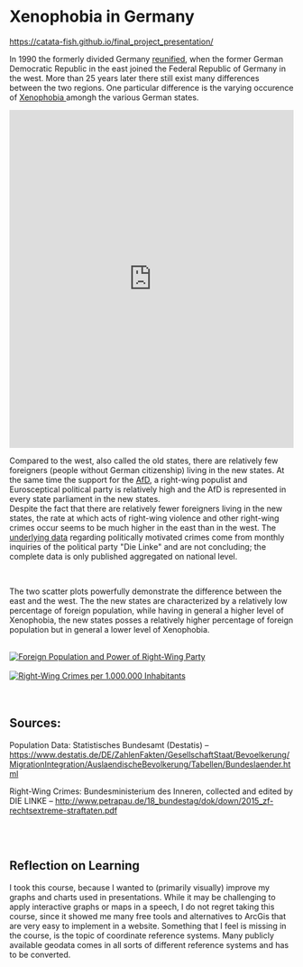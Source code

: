 # Xenophobia in Germany

https://catata-fish.github.io/final_project_presentation/

In 1990 the formerly divided Germany <a href="https://en.wikipedia.org/wiki/German_reunification">reunified</a>, when the former German Democratic Republic in the east joined the  Federal Republic of Germany in the west. More than 25 years later there still exist many differences between the two regions. One particular difference is the varying occurence of <a href="https://en.wikipedia.org/wiki/Xenophobia">Xenophobia </a> amongh the various German states. 

 <iframe src="https://catata-fish.github.io/Data-Visualization-for-All-Final-Project/" style="border:0px #FFFFFF none;" scrolling="no" frameborder="1" marginheight="0px" marginwidth="0px" height="600px" width="100%"></iframe> 

<br>

Compared to the west, also called the old states, there are relatively few foreigners (people without German citizenship) living in the new states. At the same time the support for the <a href="https://en.wikipedia.org/wiki/Alternative_for_Germany">AfD</a>, a right-wing populist and Eurosceptical political party is relatively high and the AfD is represented in every state parliament in the new states.  
Despite the fact that there are relatively fewer foreigners living in the new states, the rate at which acts of right-wing violence and other right-wing crimes occur seems to be much higher in the east than in the west. The <a href="http://www.petrapau.de/18_bundestag/dok/down/2015_zf-rechtsextreme-straftaten.pdf">underlying data</a> regarding politically motivated crimes come from monthly inquiries of the political party "Die Linke" and are not concluding; the complete data is only published aggregated on national level.

<br>

The two scatter plots powerfully demonstrate the difference between the east and the west. The the new states are characterized by a relatively low percentage of foreign population, while having in general a higher level of Xenophobia, the new states posses a relatively higher percentage of foreign population but in general a lower level of Xenophobia.  

<br>

<div class='tableauPlaceholder' id='viz1491912242689' style='position: relative'><noscript><a href='#'><img alt='Foreign Population and Power of Right-Wing Party ' src='https:&#47;&#47;public.tableau.com&#47;static&#47;images&#47;Fo&#47;ForeignPop_AfD&#47;Blatt1&#47;1_rss.png' style='border: none' /></a></noscript><object class='tableauViz'  style='display:none;'><param name='host_url' value='https%3A%2F%2Fpublic.tableau.com%2F' /> <param name='site_root' value='' /><param name='name' value='ForeignPop_AfD&#47;Blatt1' /><param name='tabs' value='no' /><param name='toolbar' value='yes' /><param name='static_image' value='https:&#47;&#47;public.tableau.com&#47;static&#47;images&#47;Fo&#47;ForeignPop_AfD&#47;Blatt1&#47;1.png' /> <param name='animate_transition' value='yes' /><param name='display_static_image' value='yes' /><param name='display_spinner' value='yes' /><param name='display_overlay' value='yes' /><param name='display_count' value='yes' /></object></div><script type='text/javascript'> var divElement = document.getElementById('viz1491912242689'); var vizElement = divElement.getElementsByTagName('object')[0]; vizElement.style.width='100%'; vizElement.style.height=(divElement.offsetWidth*0.75)+'px'; var scriptElement = document.createElement('script'); scriptElement.src = 'https://public.tableau.com/javascripts/api/viz_v1.js'; vizElement.parentNode.insertBefore(scriptElement, vizElement); </script>

<br>

<div class='tableauPlaceholder' id='viz1491913619489' style='position: relative'><noscript><a href='#'><img alt='Right-Wing Crimes  per 1.000.000 Inhabitants ' src='https:&#47;&#47;public.tableau.com&#47;static&#47;images&#47;Ri&#47;Right-WingCrimes&#47;Blatt1&#47;1_rss.png' style='border: none' /></a></noscript><object class='tableauViz'  style='display:none;'><param name='host_url' value='https%3A%2F%2Fpublic.tableau.com%2F' /> <param name='site_root' value='' /><param name='name' value='Right-WingCrimes&#47;Blatt1' /><param name='tabs' value='no' /><param name='toolbar' value='yes' /><param name='static_image' value='https:&#47;&#47;public.tableau.com&#47;static&#47;images&#47;Ri&#47;Right-WingCrimes&#47;Blatt1&#47;1.png' /> <param name='animate_transition' value='yes' /><param name='display_static_image' value='yes' /><param name='display_spinner' value='yes' /><param name='display_overlay' value='yes' /><param name='display_count' value='yes' /></object></div><script type='text/javascript'> var divElement = document.getElementById('viz1491913619489'); var vizElement = divElement.getElementsByTagName('object')[0]; vizElement.style.width='100%';vizElement.style.height=(divElement.offsetWidth*0.75)+'px'; var scriptElement = document.createElement('script'); scriptElement.src = 'https://public.tableau.com/javascripts/api/viz_v1.js'; vizElement.parentNode.insertBefore(scriptElement, vizElement); </script>

<br>
<br>

<h2>Sources:</h2>
Population Data: Statistisches Bundesamt (Destatis) – <a href="https://www.destatis.de/DE/ZahlenFakten/GesellschaftStaat/Bevoelkerung/MigrationIntegration/AuslaendischeBevolkerung/Tabellen/Bundeslaender.html">https://www.destatis.de/DE/ZahlenFakten/GesellschaftStaat/Bevoelkerung/MigrationIntegration/AuslaendischeBevolkerung/Tabellen/Bundeslaender.html</a> 

Right-Wing Crimes: Bundesministerium des Inneren, collected and edited by DIE LINKE – <a href="http://www.petrapau.de/18_bundestag/dok/down/2015_zf-rechtsextreme-straftaten.pdf">http://www.petrapau.de/18_bundestag/dok/down/2015_zf-rechtsextreme-straftaten.pdf</a>

<br>
<br>

<h2>Reflection on Learning</h2>
I took this course, because I wanted to (primarily visually) improve my graphs and charts used in presentations. While it may be challenging to apply interactive graphs or maps in a speech, I do not regret taking this course, since it showed me many free tools and alternatives to ArcGis that are very easy to implement in a website.  
Something that I feel is missing in the course, is the topic of coordinate reference systems. Many publicly available geodata comes in all sorts of different reference systems and has to be converted. 

